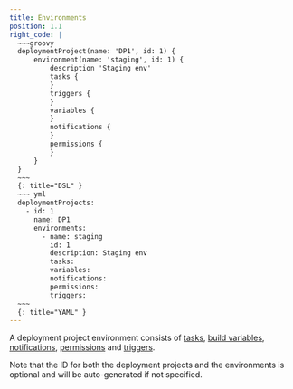 ```yaml
---
title: Environments
position: 1.1
right_code: |
  ~~~groovy
  deploymentProject(name: 'DP1', id: 1) {
      environment(name: 'staging', id: 1) {
          description 'Staging env'
          tasks {
          }
          triggers {
          }
          variables {
          }
          notifications {
          }
          permissions {
          }
      }
  }
  ~~~
  {: title="DSL" }
  ~~~ yml
  deploymentProjects:
    - id: 1
      name: DP1
      environments:
        - name: staging
          id: 1
          description: Staging env
          tasks:
          variables:
          notifications:
          permissions:
          triggers:
  ~~~
  {: title="YAML" }
---
```

A deployment project environment consists of [tasks](#tasks), [build variables](#variables),
[notifications](#notifications), [permissions](#permissions) and [triggers](#environment_triggers).

Note that the ID for both the deployment projects and the environments is optional and will be auto-generated if not
specified.